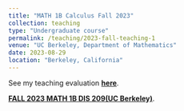 ```yaml
---
title: "MATH 1B Calculus Fall 2023"
collection: teaching
type: "Undergraduate course"
permalink: /teaching/2023-fall-teaching-1
venue: "UC Berkeley, Department of Mathematics"
date: 2023-08-29
location: "Berkeley, California"
---
```


See my teaching evaluation [**here**](https://fangyuanlin2002.github.io/files/1B-eval.pdf). 

[**FALL 2023 MATH 1B DIS 209(UC Berkeley)**](https://classes.berkeley.edu/content/2023-fall-math-1b-219-dis-219).

